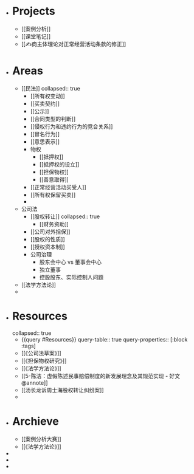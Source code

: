 - # Projects
	- [[案例分析]]
	- [[课堂笔记]]
	- [[✍️商主体理论对正常经营活动条款的修正]]
- # Areas
	- [[民法]]
	  collapsed:: true
		- [[所有权变动]]
		- [[买卖契约]]
		- [[公示]]
		- [[合同类型的判断]]
		- [[侵权行为和违约行为的竞合关系]]
		- [[冒名行为]]
		- [[意思表示]]
		- 物权
			- [[抵押权]]
			- [[抵押权的设立]]
			- [[担保物权]]
			- [[善意取得]]
		- [[正常经营活动买受人]]
		- [[所有权保留买卖]]
		-
	- 公司法
		- [[股权转让]]
		  collapsed:: true
			- [[财务资助]]
		- [[公司对外担保]]
		- [[股权的性质]]
		- [[授权资本制]]
		- 公司治理
			- 股东会中心 vs 董事会中心
			- 独立董事
			- 控股股东、实际控制人问题
	- [[法学方法论]]
	-
- # Resources
  collapsed:: true
	- {{query #Resources}}
	  query-table:: true
	  query-properties:: [:block :tags]
	- [[《公司法草案》]]
	- [[《担保物权研究》]]
	- [[《法学方法论》]]
	- [[5-陈洁：虚假陈述民事赔偿制度的新发展理念及其规范实现 - 好文@annote]]
	- [[汤长龙诉周士海股权转让纠纷案]]
	-
- # Archieve
	- [[案例分析大赛]]
	- [[《法学方法论》]]
-
-
-